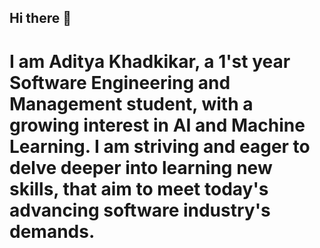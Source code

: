 ## Hi there 👋
# I am Aditya Khadkikar, a 1'st year Software Engineering and Management student, with a growing interest in AI and Machine Learning. I am striving and eager to delve deeper into learning new skills, that aim to meet today's advancing software industry's demands.

<!--
**adityak714/adityak714** is a ✨ _special_ ✨ repository because its `README.md` (this file) appears on your GitHub profile.

Here are some ideas to get you started:

- 🔭 I’m currently working on ...
- 🌱 I’m currently learning ...
- 👯 I’m looking to collaborate on ...
- 🤔 I’m looking for help with ...
- 💬 Ask me about ...
- 📫 How to reach me: ...
- 😄 Pronouns: ...
- ⚡ Fun fact: ...
-->

